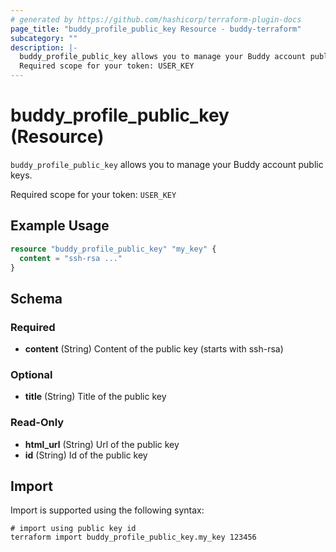 ```yaml
---
# generated by https://github.com/hashicorp/terraform-plugin-docs
page_title: "buddy_profile_public_key Resource - buddy-terraform"
subcategory: ""
description: |-
  buddy_profile_public_key allows you to manage your Buddy account public keys.
  Required scope for your token: USER_KEY
---
```


# buddy_profile_public_key (Resource)

`buddy_profile_public_key` allows you to manage your Buddy account public keys.

Required scope for your token: `USER_KEY`

## Example Usage

```terraform
resource "buddy_profile_public_key" "my_key" {
  content = "ssh-rsa ..."
}
```

<!-- schema generated by tfplugindocs -->
## Schema

### Required

- **content** (String) Content of the public key (starts with ssh-rsa)

### Optional

- **title** (String) Title of the public key

### Read-Only

- **html_url** (String) Url of the public key
- **id** (String) Id of the public key

## Import

Import is supported using the following syntax:

```shell
# import using public key id
terraform import buddy_profile_public_key.my_key 123456
```
